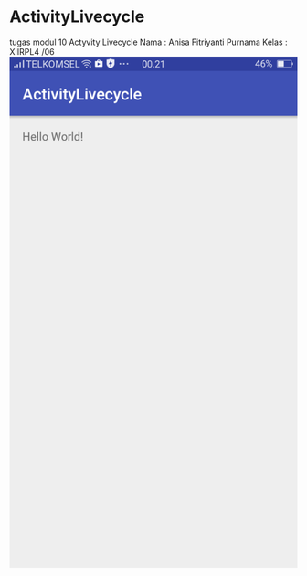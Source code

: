 # ActivityLivecycle
tugas modul 10 Actyvity Livecycle
Nama : Anisa Fitriyanti Purnama
Kelas : XIIRPL4 /06
![image of activitylivecycle](https://github.com/anisafp/ActivityLivecycle/blob/master/Screenshot_2016-10-31-00-21-54-87.png)
